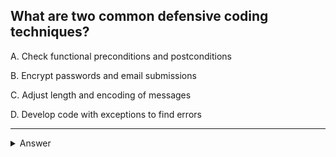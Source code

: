 ## What are two common defensive coding techniques?

A. Check functional preconditions and postconditions

B. Encrypt passwords and email submissions

C. Adjust length and encoding of messages

D. Develop code with exceptions to find errors

---
<details>
<summary>Answer</summary>

---

- A. Check functional preconditions and postconditions

Functional preconditions and postconditions are common defensive coding techniques used to ensure the correctness and robustness of software. Here's an explanation of these terms:

Preconditions: Functional preconditions are checks that are performed at the beginning of a function or method to verify that the input data or the environment's state is valid and meets the expected criteria. By checking preconditions, developers can ensure that the function can safely proceed with its execution and prevent potential issues or errors that might arise due to invalid data.

Postconditions: Functional postconditions are checks performed at the end of a function or method to ensure that the expected outcomes or results have been achieved. Postconditions help validate that the function has executed correctly and produced the intended results. They also aid in identifying any unexpected behaviors or issues that might have occurred during the execution.

By implementing these checks in the code, developers can significantly reduce the likelihood of errors, crashes, and security vulnerabilities. By catching potential issues early on and providing meaningful feedback to users or other parts of the system, functional preconditions and postconditions contribute to the overall stability and reliability of the software. (CORRECT)

Now let's briefly discuss the other options:

- B. Encrypt passwords and email submissions: While encrypting passwords and sensitive data is an essential security practice, it is not specifically related to "defensive coding techniques." Defensive coding primarily involves writing code in a way that reduces the likelihood of bugs, vulnerabilities, and unexpected behaviors.

- C. Adjust length and encoding of messages: This option seems to refer to data validation and handling, which can be part of defensive coding. However, it is more specific to data sanitization and security practices rather than general "defensive coding techniques" mentioned in the question.

- D. Develop code with exceptions to find errors: While using exceptions in code is a useful approach to handling unexpected situations and error scenarios, it is not a primary technique for "finding errors" in the code. Defensive coding focuses on preventing errors from occurring in the first place or handling them gracefully when they do happen.

### In conclusion, the correct answer is A. Check functional preconditions and postconditions because these techniques play a crucial role in improving the reliability and correctness of software by ensuring valid inputs and expected outcomes in functions and methods.
</details>

